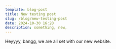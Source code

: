 ```yaml
---
template: blog-post
title: New testing post
slug: /blog/new-testing-post
date: 2024-10-30 16:20
description: something, new,
---
```

Heyyyy, bangg, we are all set with our new website.